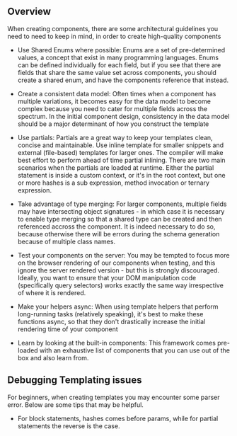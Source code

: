 
## Overview
When creating components, there are some architectural guidelines you need to need to keep in mind, in order to create high-quality components

- Use Shared Enums where possible: Enums are a set of pre-determined values, a concept that exist in many programming languages. Enums can be defined individually for each field, but if you see that there are fields that share the same value set across components, you should create a shared enum, and have the components reference that instead.

- Create a consistent data model: Often times when a component has multiple variations, it becomes easy for the data model to become complex because you need to cater for multiple fields across the spectrum. In the initial component design, consistency in the data model should be a major determinant of how you construct the template

- Use partials: Partials are a great way to keep your templates clean, concise and maintainable. Use inline template for smaller snippets and external (file-based) templates for larger ones. The compiler will make best effort to perform ahead of time partial inlining. There are two main scenarios when the partials are loaded at runtime. Either the partial statement is inside a custom context, or it's in the root context, but one or more hashes is a sub expression, method invocation or ternary expression.

- Take advantage of type merging: For larger components, multiple fields may have intersecting object signatures - in which case it is necessary to enable type merging so that a shared type can be created and then referenced accross the component. It is indeed necessary to do so, because otherwise there will be errors during the schema generation because of multiple class names.

- Test your components on the server: You may be tempted to focus more on the browser rendering of our components when testing, and this ignore the server rendered version - but this is strongly discouraged. Ideally, you want to ensure that your DOM manipulation code (specifically query selectors) works exactly the same way irrespective of where it is rendered.

- Make your helpers async: When using template helpers that perform long-running tasks (relatively speaking), it's best to make these functions async, so that they don't drastically increase the initial rendering time of your component

- Learn by looking at the built-in components: This framework comes pre-loaded with an exhaustive list of components that you can use out of the box and also learn from.


## Debugging Templating issues
For beginners, when creating templates you may encounter some parser error. Below are some tips that may be helpful.

- For block statements, hashes comes before params, while for partial statements the reverse is the case.